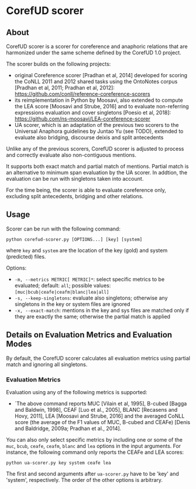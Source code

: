 # CorefUD scorer

## About

CorefUD scorer is a scorer for coreference and anaphoric relations that are harmonized under the same scheme defined by the CorefUD 1.0 project.

The scorer builds on the following projects:

- original Coreference scorer [Pradhan et al, 2014] developed for scoring the CoNLL 2011 and 2012 shared tasks using the OntoNotes corpus [Pradhan et al, 2011; Pradhan et al, 2012]: https://github.com/conll/reference-coreference-scorers
- its reimplementation in Python by Moosavi, also extended to compute the LEA score [Moosavi and Strube, 2016] and to evaluate non-referring expressions evaluation and cover singletons [Poesio et al, 2018]: https://github.com/ns-moosavi/LEA-coreference-scorer
- UA scorer, which is an adaptation of the previous two scorers to the Universal Anaphora guidelines by Juntao Yu (see TODO), extended to evaluate also bridging, discourse deixis and split antecedents

Unlike any of the previous scorers, CorefUD scorer is adjusted to process and correctly evaluate also non-contiguous mentions.

It supports both exact match and partial match of mentions. Partial match is an alternative to minimum span evaluation by the UA scorer. In addtion, the evaluation can be run with singletons taken into account.

For the time being, the scorer is able to evaluate coreference only, excluding split antecedents, bridging and other relations.

## Usage

Scorer can be run with the following command:

`python corefud-scorer.py [OPTIONS...] [key] [system]`

where `key` and `system` are the location of the key (gold) and system (predicted) files.

Options:

- `-m, --metrics METRIC[ METRIC]*`: select specific metrics to be evaluated; default: `all`; possible values: `[muc|bcub|ceafe|ceafm|blanc|lea|all]`
- `-s, --keep-singletons`: evaluate also singletons; otherwise any singletons in the key or system files are ignored
- `-x, --exact-match`: mentions in the key and sys files are matched only if they are exactly the same; otherwise the partial match is applied

## Details on Evaluation Metrics and Evaluation Modes

By default, the CorefUD scorer calculates all evaluation metrics using partial match and ignoring all singletons.

### Evaluation Metrics

Evaluation using any of the following metrics is supported:
- `The above command reports MUC [Vilain et al, 1995], B-cubed [Bagga and Baldwin, 1998], CEAF [Luo et al., 2005], BLANC [Recasens and Hovy, 2011], LEA [Moosavi and Strube, 2016] and the averaged CoNLL score (the average of the F1 values of MUC, B-cubed and CEAFe) [Denis and Baldridge, 2009a; Pradhan et al., 2014].

You can also only select specific metrics by including one or some of the `muc`, `bcub`, `ceafe`, `ceafm`, `blanc` and `lea` options in the input arguments.
For instance, the following command only reports the CEAFe and LEA scores:

`python ua-scorer.py key system ceafe lea`

The first and second arguments after `ua-scorer.py` have to be 'key' and 'system', respectively. The order of the other options is arbitrary.

